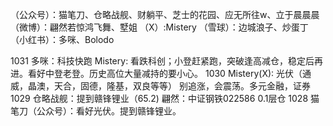 （公众号）：猫笔刀、仓略战舰、财躺平、芝士的花园、应无所往w、立于晨晨晨
（微博）：翩然若惊鸿飞舞、墅姐
（X）:Mistery
（雪球）：边城浪子、炒蛋丁
（小红书）：多咪、Bolodo

1031
多咪：科技快跑
Mistery: 看跌科创；小登赶紧跑，突破逢高减仓，稳定后再进。看好中登老登。历史高位大量减持的要小心。
1030
Mistery(X): 光伏（通威，晶澳，天合，固德，隆基，双良等等） 别追涨，会震荡。多元金融，证券
1029
仓略战舰：提到赣锋锂业（65.2)
翩然：中证钢铁022586 0.1层仓
1028 
猫笔刀（公众号）：看好光伏。提到赣锋锂业。